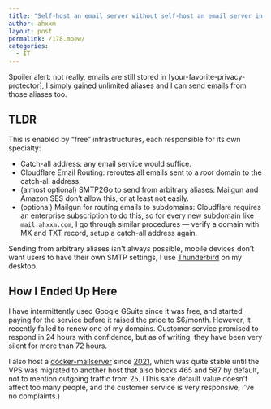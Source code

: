 ```yaml
---
title: "Self-host an email server without self-host an email server in 2023"
author: ahxxm
layout: post
permalink: /178.moew/
categories:
  - IT
---
```


Spoiler alert: not really, emails are still stored in [your-favorite-privacy-protector], I simply gained unlimited aliases and I can send emails from those aliases too.

<!--more-->

## TLDR

This is enabled by “free” infrastructures, each responsible for its own specialty:

- Catch-all address: any email service would suffice.
- Cloudflare Email Routing: reroutes all emails sent to a *root* domain to the catch-all address.
- (almost optional) SMTP2Go to send from arbitrary aliases: Mailgun and Amazon SES don’t allow this, or at least not easily.
- (optional) Mailgun for routing emails to subdomains: Cloudflare requires an enterprise subscription to do this, so for every new subdomain like `mail.ahxxm.com`, I go through similar procedures — verify a domain with MX and TXT record, setup a catch-all address again.

Sending from arbitrary aliases isn't always possible, mobile devices don’t want users to have their own SMTP settings, I use [Thunderbird](https://wiki.mozilla.org/Thunderbird:Help_Documentation:Obsolete:Adding_Multiple_SMTP_Servers) on my desktop.

## How I Ended Up Here

I have intermittently used Google GSuite since it was free, and started paying for the service before it raised the price to $6/month. However, it recently failed to renew one of my domains. Customer service promised to respond in 24 hours with confidence, but as of writing, they have been very silent for more than 72 hours.

I also host a [docker-mailserver](https://github.com/docker-mailserver/docker-mailserver/) since [2021](https://ahxxm.com/168.moew/), which was quite stable until the VPS was migrated to another host that also blocks 465 and 587 by default, not to mention outgoing traffic from 25. (This safe default value doesn’t affect too many people, and the customer service is very responsive, I’ve no complaints.)
